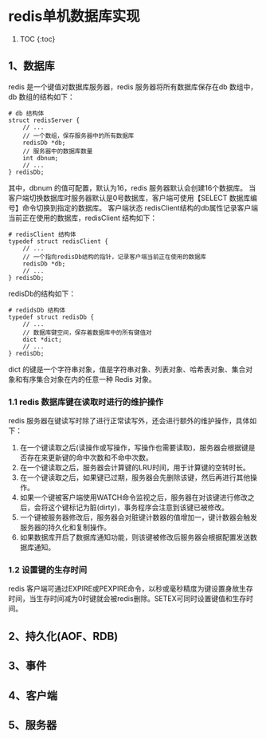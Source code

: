 # redis单机数据库实现
1. TOC
{:toc}
## 1、数据库
redis 是一个键值对数据库服务器，redis 服务器将所有数据库保存在db 数组中，db 数组的结构如下：

    # db 结构体
    struct redisServer {
        // ...
        // 一个数组，保存服务器中的所有数据库
        redisDb *db;
        // 服务器中的数据库数量
        int dbnum;
        // ...
    } redisDb;
    
其中，dbnum 的值可配置，默认为16，redis 服务器默认会创建16个数据库。
当客户端切换数据库时服务器默认是0号数据库，客户端可使用【SELECT 数据库编号】命令切换到指定的数据库。 
客户端状态 redisClient结构的db属性记录客户端当前正在使用的数据库，redisClient 结构如下：

    # redisClient 结构体
    typedef struct redisClient {
        // ...
        // 一个指向redisDb结构的指针，记录客户端当前正在使用的数据库
        redisDb *db;
        // ...
    } redisDb;

redisDb的结构如下：

    # redidsDb 结构体
    typedef struct redisDb {
        // ...
        // 数据库键空间，保存着数据库中的所有键值对
        dict *dict;
        // ...
    } redisDb;
    
dict 的键是一个字符串对象，值是字符串对象、列表对象、哈希表对象、集合对象和有序集合对象在内的任意一种 Redis 对象。

### 1.1 redis 数据库键在读取时进行的维护操作
redis 服务器在键读写时除了进行正常读写外，还会进行额外的维护操作，具体如下：

1. 在一个键读取之后(读操作或写操作，写操作也需要读取)，服务器会根据键是否存在来更新键的命中次数和不命中次数。
2. 在一个键读取之后，服务器会计算键的LRU时间，用于计算键的空转时长。
3. 在一个键读取之后，如果键已过期，服务器会先删除该键，然后再进行其他操作。
4. 如果一个键被客户端使用WATCH命令监视之后，服务器在对该键进行修改之后，会将这个键标记为脏(dirty)，事务程序会注意到该键已被修改。
5. 一个键被服务器修改后，服务器会对脏键计数器的值增加一，键计数器会触发服务器的持久化和复制操作。
6. 如果数据库开启了数据库通知功能，则该键被修改后服务器会根据配置发送数据库通知。

### 1.2 设置键的生存时间
redis 客户端可通过EXPIRE或PEXPIRE命令，以秒或毫秒精度为键设置身故生存时间，当生存时间减为0时键就会被redis删除。SETEX可同时设置键值和生存时间。

## 2、持久化(AOF、RDB)

## 3、事件

## 4、客户端

## 5、服务器

